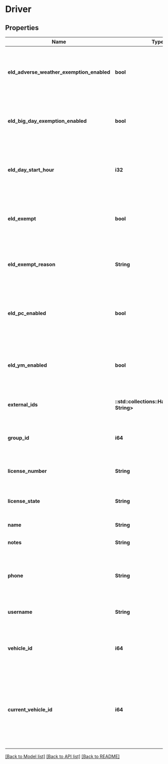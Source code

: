 # Driver

## Properties
Name | Type | Description | Notes
------------ | ------------- | ------------- | -------------
**eld_adverse_weather_exemption_enabled** | **bool** | Flag indicating this driver may use Adverse Weather exemptions in ELD logs. | [optional] [default to null]
**eld_big_day_exemption_enabled** | **bool** | Flag indicating this driver may use Big Day excemptions in ELD logs. | [optional] [default to null]
**eld_day_start_hour** | **i32** | 0 indicating midnight-to-midnight ELD driving hours, 12 to indicate noon-to-noon driving hours. | [optional] [default to null]
**eld_exempt** | **bool** | Flag indicating this driver is exempt from the Electronic Logging Mandate. | [optional] [default to null]
**eld_exempt_reason** | **String** | Reason that this driver is exempt from the Electronic Logging Mandate (see eldExempt). | [optional] [default to null]
**eld_pc_enabled** | **bool** | Flag indicating this driver may select the Personal Conveyance duty status in ELD logs. | [optional] [default to null]
**eld_ym_enabled** | **bool** | Flag indicating this driver may select the Yard Move duty status in ELD logs. | [optional] [default to null]
**external_ids** | **::std::collections::HashMap<String, String>** | Dictionary of external IDs (string key-value pairs) | [optional] [default to null]
**group_id** | **i64** | ID of the group if the organization has multiple groups (uncommon). | [optional] [default to null]
**license_number** | **String** | Driver&#39;s state issued license number. | [optional] [default to null]
**license_state** | **String** | Abbreviation of state that issued driver&#39;s license. | [optional] [default to null]
**name** | **String** | Driver&#39;s name. | [default to null]
**notes** | **String** | Notes about the driver. | [optional] [default to null]
**phone** | **String** | Driver&#39;s phone number. Please include only digits, ex. 4157771234 | [optional] [default to null]
**username** | **String** | Driver&#39;s login username into the driver app. | [optional] [default to null]
**vehicle_id** | **i64** | ID of the vehicle assigned to the driver for static vehicle assignments. (uncommon). | [optional] [default to null]
**current_vehicle_id** | **i64** | ID of the vehicle that this driver is currently assigned to. Omitted if there is no current vehicle assignment for this driver. | [optional] [default to null]

[[Back to Model list]](../README.md#documentation-for-models) [[Back to API list]](../README.md#documentation-for-api-endpoints) [[Back to README]](../README.md)


